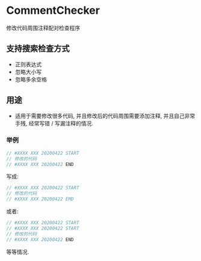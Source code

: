 # CommentChecker
 修改代码周围注释配对检查程序
## 支持搜索检查方式
- 正则表达式
- 忽略大小写
- 忽略多余空格
## 用途 
- 适用于需要修改很多代码, 并且修改后的代码周围需要添加注释, 并且自己非常手残, 经常写错 / 写漏注释的情况. 
### 举例
``` csharp
// #XXXX XXX 20200422 START
// 修改的代码
// #XXXX XXX 20200422 END
```
写成: 
``` csharp
// #XXXX XXX 20200422 START
// 修改的代码
// #XXXX XXX 20200422 EMD
```
或者: 
``` csharp
// #XXXX XXX 20200422 START
// #XXXX XXX 20200422 START
// 修改的代码
// #XXXX XXX 20200422 END
```
等等情况. 
